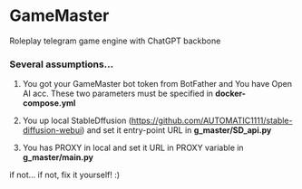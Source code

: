 # GameMaster
Roleplay telegram game engine with ChatGPT backbone

### Several assumptions...

1. You got your GameMaster bot token from BotFather and You have Open AI acc. These two parameters must be specified in **docker-compose.yml**

3. You up local StableDffusion (https://github.com/AUTOMATIC1111/stable-diffusion-webui) and set it entry-point URL in **g_master/SD_api.py**

4. You has PROXY in local and set it URL in PROXY variable in **g_master/main.py**

if not... if not, fix it yourself! :)
